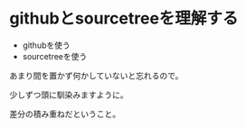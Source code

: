 # githubとsourcetreeを理解する
- githubを使う
- sourcetreeを使う

あまり間を置かず何かしていないと忘れるので。

少しずつ頭に馴染みますように。

差分の積み重ねだということ。
